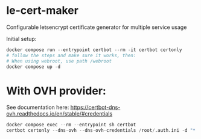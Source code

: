 # le-cert-maker
Configurable letsencrypt certificate generator for multiple service usage

Initial setup:
```s
docker compose run --entrypoint certbot --rm -it certbot certonly
# follow the steps and make sure it works, then:
# When using webroot, use path /webroot
docker compose up -d
```

# With OVH provider:
See documentation here: https://certbot-dns-ovh.readthedocs.io/en/stable/#credentials

```s
docker compose exec --rm --entrypoint sh certbot
certbot certonly --dns-ovh --dns-ovh-credentials /root/.auth.ini -d "*.your-domain.xyz"
```

